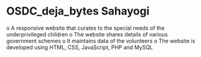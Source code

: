 # OSDC_deja_bytes Sahayogi
o	A responsive website that curates to the special needs of the underprivileged children
o	The website shares details of various government schemes 
o	It maintains data of the volunteers
o	The website is developed using HTML, CSS, JavaScript, PHP and MySQL

